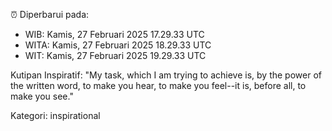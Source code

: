 ⏰ Diperbarui pada:
- WIB: Kamis, 27 Februari 2025 17.29.33 UTC
- WITA: Kamis, 27 Februari 2025 18.29.33 UTC
- WIT: Kamis, 27 Februari 2025 19.29.33 UTC

Kutipan Inspiratif:
"My task, which I am trying to achieve is, by the power of the written word, to make you hear, to make you feel--it is, before all, to make you see."


Kategori: inspirational


